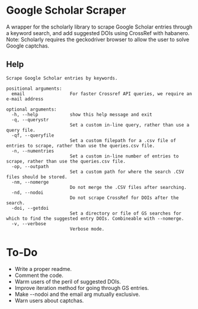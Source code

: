 # Google Scholar Scraper

A wrapper for the scholarly library to scrape Google Scholar entries through a keyword search, and add suggested DOIs using CrossRef with habanero.  
Note: Scholarly requires the geckodriver browser to allow the user to solve Google captchas.

## Help
```
Scrape Google Scholar entries by keywords.

positional arguments:
  email                 For faster Crossref API queries, we require an e-mail address

optional arguments:
  -h, --help            show this help message and exit
  -q, --querystr
                        Set a custom in-line query, rather than use a query file.
  -qf, --queryfile
                        Set a custom filepath for a .csv file of entries to scrape, rather than use the queries.csv file.
  -n, --numentries
                        Set a custom in-line number of entries to scrape, rather than use the queries.csv file.
  -op, --outpath
                        Set a custom path for where the search .CSV files should be stored.
  -nm, --nomerge
                        Do not merge the .CSV files after searching.
  -nd, --nodoi
                        Do not scrape CrossRef for DOIs after the search.
  -doi, --getdoi
                        Set a directory or file of GS searches for which to find the suggested entry DOIs. Combineable with --nomerge.
  -v, --verbose
                        Verbose mode.
```

# To-Do

*  Write a proper readme.
*  Comment the code.
*  Warm users of the peril of suggested DOIs.
*  Improve iteration method for going through GS entries.
*  Make --nodoi and the email arg mutually exclusive.
*  Warn users about captchas.
